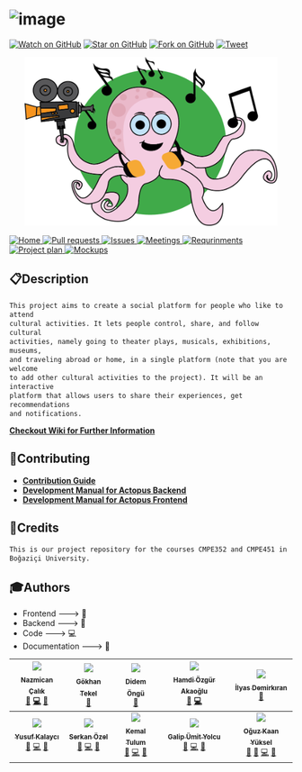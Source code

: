 # ![image](http://46.101.223.116/assets/logo_small.png) 
 [![Watch on GitHub][github-watch-badge]][github-watch]
 [![Star on GitHub][github-star-badge]][github-star]
 [![Fork on GitHub][github-fork-badge]][github-fork]
 [![Tweet][twitter-badge]][twitter]
  </br>
  
<p align="center">
  <a href = "https://github.com/bounswe/bounswe2018group9/blob/master/wiki/images/logo.png">
    <img src="wiki/images/logo.png" width="450px" height="300px">
  </a>
</p>

<a href="https://github.com/bounswe/bounswe2018group9/wiki">
  <img src="https://img.shields.io/badge/HOME-Wiki-ff69b4.svg" alt="Home">
</a>
<a href="https://github.com/bounswe/bounswe2018group9/pulls">
  <img src="https://img.shields.io/badge/BUILD-Pull%20Request-ff69b4.svg" alt="Pull requests">
</a>
<a href="https://github.com/bounswe/bounswe2018group9/issues">
  <img src="https://img.shields.io/badge/OPEN-Issues-ff69b4.svg" alt="Issues">
</a>
<a href="https://github.com/bounswe/bounswe2018group9/wiki/Meeting-%235-(05.03.2018)">
  <img src="https://img.shields.io/badge/ACTOPUS-Meetings-ff69b4.svg" alt="Meetings">
</a>
<a href="https://github.com/bounswe/bounswe2018group9/wiki/Requirements-Analysis">
  <img src="https://img.shields.io/badge/PROJECT-Requirements-ff69b4.svg" alt="Requrinments">
</a>
<a href="https://github.com/bounswe/bounswe2018group9/wiki/Project-Plan">
  <img src="https://img.shields.io/badge/PROJECT-Project%20Plan-ff69b4.svg" alt="Project plan">
</a>
<a href="https://github.com/bounswe/bounswe2018group9/wiki/Mockups(Both)">
  <img src="https://img.shields.io/badge/PROJECT-Mockups-ff69b4.svg" alt="Mockups">
</a>

## :clipboard:Description
```
This project aims to create a social platform for people who like to attend
cultural activities. It lets people control, share, and follow cultural
activities, namely going to theater plays, musicals, exhibitions, museums,
and traveling abroad or home, in a single platform (note that you are welcome
to add other cultural activities to the project). It will be an interactive
platform that allows users to share their experiences, get recommendations
and notifications.
```

**[Checkout Wiki for Further Information](https://github.com/bounswe/bounswe2018group9/wiki)**

## :open_file_folder:Contributing

* **[Contribution Guide](https://github.com/bounswe/bounswe2018group9/wiki/Contribution-Guide)**
* **[Development Manual for Actopus Backend](https://github.com/bounswe/bounswe2018group9/tree/master/backend)**
* **[Development Manual for Actopus Frontend](https://github.com/bounswe/bounswe2018group9/tree/master/frontend)**

## :link:Credits
```
This is our project repository for the courses CMPE352 and CMPE451 in Boğaziçi University. 
```

## :mortar_board:Authors
* Frontend      ---> :art:
* Backend       ---> :wrench:
* Code          ---> :computer:
* Documentation ---> :book:

<!-- ALL-CONTRIBUTORS-LIST:START - Do not remove or modify this section -->
<!-- prettier-ignore -->
| [<img src="https://avatars3.githubusercontent.com/u/25107149?s=400&v=4)](https://github.com/bounswe/bounswe2018group9/wiki/Nazmican-%C3%87al%C4%B1k" width="150px;"/><br /><sub><b>Nazmican Çalık</b></sub>](https://github.com/bounswe/bounswe2018group9/wiki/Nazmican-%C3%87al%C4%B1k)<br /> [🔧]("Backend") [💻]("Code") [📖]("Documentation")  | [<img src="https://avatars2.githubusercontent.com/u/32368789?s=400&v=4" width="150px;"/><br /><sub><b>Gökhan Tekel</b></sub>](https://github.com/bounswe/bounswe2018group9/wiki/G%C3%B6khan-Tekel)<br />[🔧]("Backend")  | [<img src="https://avatars0.githubusercontent.com/u/36166597?s=400&v=4" width="150px;"/><br /><sub><b>Didem Öngü</b></sub>](https://github.com/bounswe/bounswe2018group9/wiki/Didem-%C3%96ng%C3%BC)<br />[🎨]("Frontend")  | [<img src="https://avatars1.githubusercontent.com/u/25777154?s=400&v=4" width="150px;"/><br /><sub><b>Hamdi Özgür Akaoğlu</b></sub>](https://github.com/bounswe/bounswe2018group9/wiki/Hamdi-%C3%96zg%C3%BCr-Akao%C4%9Flu)<br />[🔧]("Backend") [💻]("Code")  | [<img src="https://avatars3.githubusercontent.com/u/22779022?s=400&v=4" width="150px;"/><br /><sub><b>İlyas Demirkıran</b></sub>](https://github.com/bounswe/bounswe2018group9/wiki/%C4%B0lyas-Demirk%C4%B1ran)<br />[🎨]("Frontend") | 
| :---: | :---: | :---: | :---: | :---: |
| [<img src="https://avatars0.githubusercontent.com/u/23294453?s=460&v=4)](https://github.com/bounswe/bounswe2018group9/wiki/Nazmican-%C3%87al%C4%B1k" width="150px;"/><br /><sub><b>Yusuf Kalaycı</b></sub>](https://github.com/bounswe/bounswe2018group9/wiki/Yusuf-Kalayc%C4%B1)<br /> [🔧]("Backend") [💻]("Code") [📖]("Documentation")  | [<img src="https://avatars0.githubusercontent.com/u/32355782?s=400&v=4" width="150px;"/><br /><sub><b>Serkan Özel</b></sub>](https://github.com/bounswe/bounswe2018group9/wiki/Serkan-%C3%96zel)<br /> [🎨]("Frontend") [💻]("Code") [📖]("Documentation") | [<img src="https://avatars0.githubusercontent.com/u/14013649?s=400&v=4" width="150px;"/><br /><sub><b>Kemal Tulum</b></sub>](https://github.com/bounswe/bounswe2018group9/wiki/Kemal-Tulum)<br /> [🎨]("Frontend") [💻]("Code") [📖]("Documentation")| [<img src="https://avatars0.githubusercontent.com/u/36168341?s=400&v=4" width="150px;"/><br /><sub><b>Galip Ümit Yolcu</b></sub>](https://github.com/bounswe/bounswe2018group9/wiki/Galip-%C3%9Cmit-Yolcu)<br /> [🔧]("Backend") [💻]("Code") [📖]("Documentation") | [<img src="https://avatars0.githubusercontent.com/u/21365309?s=400&v=4" width="150px;"/><br /><sub><b>Oğuz Kaan Yüksel</b></sub>](https://github.com/bounswe/bounswe2018group9/wiki/O%C4%9Fuz-Kaan-Y%C3%BCksel)<br /> [🎨]("Frontend") [🔧]("Backend") [💻]("Code") [📖]("Documentation")| 
<!-- ALL-CONTRIBUTORS-LIST:END -->

[github-watch-badge]:https://img.shields.io/github/watchers/bounswe/bounswe2018group9.svg?label=Watch&style=social
[github-watch]:https://github.com/bounswe/bounswe2018group9/watchers
[github-star-badge]:https://img.shields.io/github/stars/bounswe/bounswe2018group9.svg?label=Stars&style=social
[github-star]:https://github.com/bounswe/bounswe2018group9/stargazers
[github-fork-badge]:https://img.shields.io/github/forks/bounswe/bounswe2018group9.svg?label=Fork&style=social
[github-fork]:https://github.com/bounswe/bounswe2018group9/network/members
[twitter-badge]:https://img.shields.io/twitter/url/https/github.com/bounswe/bounswe2018group9.svg?style=social
[twitter]:https://twitter.com/bounactopus
